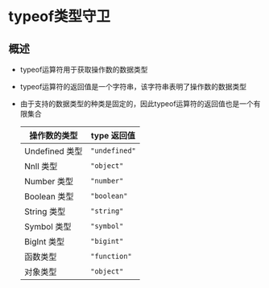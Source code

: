 # typeof类型守卫

## 概述

  - typeof运算符用于获取操作数的数据类型

  - typeof运算符的返回值是一个字符串，该字符串表明了操作数的数据类型

  - 由于支持的数据类型的种类是固定的，因此typeof运算符的返回值也是一个有限集合

    | 操作数的类型       | type 返回值      |
    | ------------ | ------------- |
    | Undefined 类型 | `"undefined"` |
    | Nnll 类型      | `"object"`    |
    | Number 类型    | `"number"`    |
    | Boolean 类型   | `"boolean"`   |
    | String 类型    | `"string"`    |
    | Symbol 类型    | `"symbol"`    |
    | BigInt 类型    | `"bigint"`    |
    | 函数类型         | `"function"`  |
    | 对象类型         | `"object"`    |
